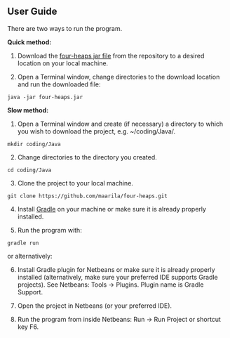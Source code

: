 ## User Guide

There are two ways to run the program.

__Quick method:__

1. Download the [four-heaps jar file](https://github.com/maarila/four-heaps/blob/master/four-heaps.jar) from the repository to a desired location on your local machine.

2. Open a Terminal window, change directories to the download location and run the downloaded file:

```
java -jar four-heaps.jar
```

__Slow method:__

1. Open a Terminal window and create (if necessary) a directory to which you wish to download the project, e.g. ~/coding/Java/.

```
mkdir coding/Java
```

2. Change directories to the directory you created.

```
cd coding/Java
```

3. Clone the project to your local machine.

```
git clone https://github.com/maarila/four-heaps.git
```

4. Install [Gradle](https://gradle.org/install/) on your machine or make sure it is already properly installed.

5. Run the program with:

```
gradle run
```

or alternatively:

6. Install Gradle plugin for Netbeans or make sure it is already properly installed (alternatively, make sure your preferred IDE supports Gradle projects). See Netbeans: Tools -> Plugins. Plugin name is Gradle Support.

7. Open the project in Netbeans (or your preferred IDE).

8. Run the program from inside Netbeans: Run -> Run Project or shortcut key F6.

